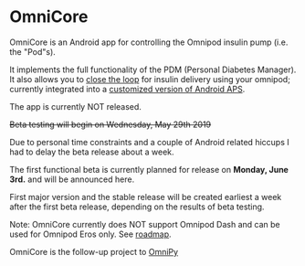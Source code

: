 # OmniCore

OmniCore is an Android app for controlling the Omnipod insulin pump (i.e. the "Pod"s).

It implements the full functionality of the PDM (Personal Diabetes Manager). It also allows you to [close the loop](https://openaps.org/) for insulin delivery using your omnipod; currently integrated into a [customized version of Android APS](https://github.com/winemug/AndroidAPS).

The app is currently NOT released.

~~Beta testing will begin on Wednesday, May 29th 2019~~

Due to personal time constraints and a couple of Android related hiccups I had to delay the beta release about a week.

The first functional beta is currently planned for release on **Monday, June 3rd.** and will be announced here.

First major version and the stable release will be created earliest a week after the first beta release, depending on the results of beta testing.

Note: OmniCore currently does NOT support Omnipod Dash and can be used for Omnipod Eros only. See [roadmap](https://github.com/winemug/OmniCore/wiki/Roadmap).

OmniCore is the follow-up project to [OmniPy](https://github.com/winemug/omnipy)
